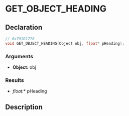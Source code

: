 # GET_OBJECT_HEADING

## Declaration
```cpp
// 0x791D1778
void GET_OBJECT_HEADING(Object obj, float* pHeading);
```

### Arguments
- **Object:** obj

### Results
- **float*:** pHeading

## Description
